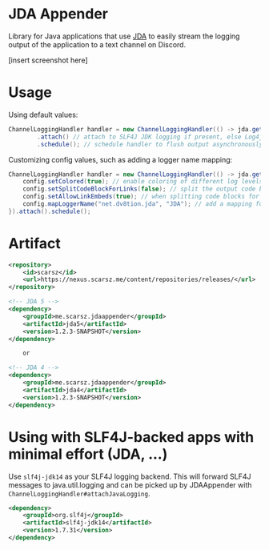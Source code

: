 # JDA Appender
Library for Java applications that use [JDA](https://github.com/DV8FromTheWorld/JDA) to easily stream
the logging output of the application to a text channel on Discord.

[insert screenshot here]

# Usage
Using default values:

```java
ChannelLoggingHandler handler = new ChannelLoggingHandler(() -> jda.getTextChannelById(System.getenv("CHANNEL")))
        .attach() // attach to SLF4J JDK logging if present, else Log4j if present, else standard out/err
        .schedule(); // schedule handler to flush output asynchronously every 1.5 seconds
```

Customizing config values, such as adding a logger name mapping:

```java
ChannelLoggingHandler handler = new ChannelLoggingHandler(() -> jda.getTextChannelById(System.getenv("CHANNEL")), config -> {
    config.setColored(true); // enable coloring of different log levels, default true
    config.setSplitCodeBlockForLinks(false); // split the output code blocks when a link is present, default false
    config.setAllowLinkEmbeds(true); // when splitting code blocks for links, allow the links to have an embed, default true
    config.mapLoggerName("net.dv8tion.jda", "JDA"); // add a mapping for logger names "net.dv8tion.jda*" to just be "JDA"
}).attach().schedule();
```

# Artifact
```xml
<repository>
    <id>scarsz</id>
    <url>https://nexus.scarsz.me/content/repositories/releases/</url>
</repository>
```
```xml
<!-- JDA 5 -->
<dependency>
    <groupId>me.scarsz.jdaappender</groupId>
    <artifactId>jda5</artifactId>
    <version>1.2.3-SNAPSHOT</version>
</dependency>

    or

<!-- JDA 4 -->
<dependency>
    <groupId>me.scarsz.jdaappender</groupId>
    <artifactId>jda4</artifactId>
    <version>1.2.3-SNAPSHOT</version>
</dependency>
```

# Using with SLF4J-backed apps with minimal effort (JDA, ...)

Use `slf4j-jdk14` as your SLF4J logging backend. This will forward SLF4J messages to java.util.logging and can be
picked up by JDAAppender with `ChannelLoggingHandler#attachJavaLogging`.

```xml
<dependency>
    <groupId>org.slf4j</groupId>
    <artifactId>slf4j-jdk14</artifactId>
    <version>1.7.31</version>
</dependency>
```
